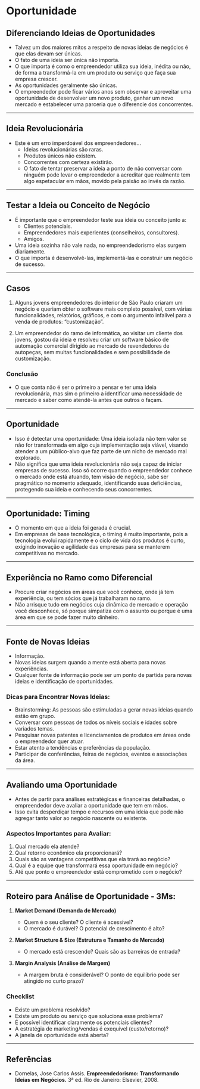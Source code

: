 # Oportunidade

## Diferenciando Ideias de Oportunidades

- Talvez um dos maiores mitos a respeito de novas ideias de negócios é que elas devam ser únicas.
- O fato de uma ideia ser única não importa.
- O que importa é como o empreendedor utiliza sua ideia, inédita ou não, de forma a transformá-la em um produto ou serviço que faça sua empresa crescer.
- As oportunidades geralmente são únicas.
- O empreendedor pode ficar vários anos sem observar e aproveitar uma oportunidade de desenvolver um novo produto, ganhar um novo mercado e estabelecer uma parceria que o diferencie dos concorrentes.

---

## Ideia Revolucionária

- Este é um erro imperdoável dos empreendedores...
  - Ideias revolucionárias são raras.
  - Produtos únicos não existem.
  - Concorrentes com certeza existirão.
  - O fato de tentar preservar a ideia a ponto de não conversar com ninguém pode levar o empreendedor a acreditar que realmente tem algo espetacular em mãos, movido pela paixão ao invés da razão.

---

## Testar a Ideia ou Conceito de Negócio

- É importante que o empreendedor teste sua ideia ou conceito junto a:
  - Clientes potenciais.
  - Empreendedores mais experientes (conselheiros, consultores).
  - Amigos.
- Uma ideia sozinha não vale nada, no empreendedorismo elas surgem diariamente.
- O que importa é desenvolvê-las, implementá-las e construir um negócio de sucesso.

---

## Casos

1. Alguns jovens empreendedores do interior de São Paulo criaram um negócio e queriam obter o software mais completo possível, com várias funcionalidades, relatórios, gráficos, e com o argumento infalível para a venda de produtos: “customização”.
   
2. Um empreendedor do ramo de informática, ao visitar um cliente dos jovens, gostou da ideia e resolveu criar um software básico de automação comercial dirigido ao mercado de revendedores de autopeças, sem muitas funcionalidades e sem possibilidade de customização.

### Conclusão
- O que conta não é ser o primeiro a pensar e ter uma ideia revolucionária, mas sim o primeiro a identificar uma necessidade de mercado e saber como atendê-la antes que outros o façam.

---

## Oportunidade

- Isso é detectar uma oportunidade: Uma ideia isolada não tem valor se não for transformada em algo cuja implementação seja viável, visando atender a um público-alvo que faz parte de um nicho de mercado mal explorado.
- Não significa que uma ideia revolucionária não seja capaz de iniciar empresas de sucesso. Isso só ocorre quando o empreendedor conhece o mercado onde está atuando, tem visão de negócio, sabe ser pragmático no momento adequado, identificando suas deficiências, protegendo sua ideia e conhecendo seus concorrentes.

---

## Oportunidade: Timing

- O momento em que a ideia foi gerada é crucial.
- Em empresas de base tecnológica, o timing é muito importante, pois a tecnologia evolui rapidamente e o ciclo de vida dos produtos é curto, exigindo inovação e agilidade das empresas para se manterem competitivas no mercado.

---

## Experiência no Ramo como Diferencial

- Procure criar negócios em áreas que você conhece, onde já tem experiência, ou tem sócios que já trabalharam no ramo.
- Não arrisque tudo em negócios cuja dinâmica de mercado e operação você desconhece, só porque simpatiza com o assunto ou porque é uma área em que se pode fazer muito dinheiro.

---

## Fonte de Novas Ideias

- Informação.
- Novas ideias surgem quando a mente está aberta para novas experiências.
- Qualquer fonte de informação pode ser um ponto de partida para novas ideias e identificação de oportunidades.

### Dicas para Encontrar Novas Ideias:

- Brainstorming: As pessoas são estimuladas a gerar novas ideias quando estão em grupo.
- Conversar com pessoas de todos os níveis sociais e idades sobre variados temas.
- Pesquisar novas patentes e licenciamentos de produtos em áreas onde o empreendedor quer atuar.
- Estar atento a tendências e preferências da população.
- Participar de conferências, feiras de negócios, eventos e associações da área.

---

## Avaliando uma Oportunidade

- Antes de partir para análises estratégicas e financeiras detalhadas, o empreendedor deve avaliar a oportunidade que tem em mãos.
- Isso evita desperdiçar tempo e recursos em uma ideia que pode não agregar tanto valor ao negócio nascente ou existente.

### Aspectos Importantes para Avaliar:

1. Qual mercado ela atende?
2. Qual retorno econômico ela proporcionará?
3. Quais são as vantagens competitivas que ela trará ao negócio?
4. Qual é a equipe que transformará essa oportunidade em negócio?
5. Até que ponto o empreendedor está comprometido com o negócio?

---

## Roteiro para Análise de Oportunidade - 3Ms:

1. **Market Demand (Demanda de Mercado)**
   - Quem é o seu cliente? O cliente é acessível?
   - O mercado é durável? O potencial de crescimento é alto?

2. **Market Structure & Size (Estrutura e Tamanho de Mercado)**
   - O mercado está crescendo? Quais são as barreiras de entrada?

3. **Margin Analysis (Análise de Margem)**
   - A margem bruta é considerável? O ponto de equilíbrio pode ser atingido no curto prazo?

### Checklist

- Existe um problema resolvido?
- Existe um produto ou serviço que soluciona esse problema?
- É possível identificar claramente os potenciais clientes?
- A estratégia de marketing/vendas é exequível (custo/retorno)?
- A janela de oportunidade está aberta?

---

## Referências

- Dornelas, Jose Carlos Assis. **Empreendedorismo: Transformando Ideias em Negócios.** 3ª ed. Rio de Janeiro: Elsevier, 2008.
